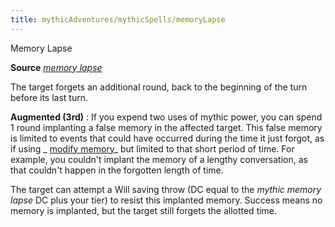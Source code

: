 ```yaml
---
title: mythicAdventures/mythicSpells/memoryLapse
---
```

Memory Lapse

**Source** [_memory lapse_](advanced/spells/memoryLapse.md#_memory-lapse)

The target forgets an additional round, back to the beginning of the turn before its last turn.

**Augmented (3rd)** : If you expend two uses of mythic power, you can spend 1 round implanting a false memory in the affected target. This false memory is limited to events that could have occurred during the time it just forgot, as if using _ [modify memory](spells/modifyMemory.md#_modify-memory)_ but limited to that short period of time. For example, you couldn't implant the memory of a lengthy conversation, as that couldn't happen in the forgotten length of time.

The target can attempt a Will saving throw (DC equal to the _mythic memory lapse_ DC plus your tier) to resist this implanted memory. Success means no memory is implanted, but the target still forgets the allotted time.

